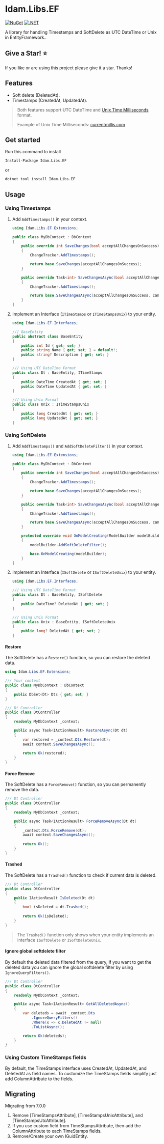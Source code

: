 # Idam.Libs.EF

[![NuGet](https://img.shields.io/nuget/v/Idam.EFTimestamps.svg)](https://www.nuget.org/packages/Idam.EFTimestamps) [![.NET](https://github.com/ronnygunawan/RG.RazorMail/actions/workflows/CI.yml/badge.svg)](https://github.com/idamachmadfaizin/Idam.EFTimestamps/actions/workflows/test.yml)

A library for handling Timestamps and SoftDelete as UTC DateTime or Unix in EntityFramework..

## Give a Star! :star:

If you like or are using this project please give it a star. Thanks!

## Features

- Soft delete (DeletedAt).
- Timestamps (CreatedAt, UpdatedAt).

>Both features support UTC DateTime and [Unix Time Milliseconds](https://learn.microsoft.com/en-us/dotnet/api/system.datetimeoffset.tounixtimemilliseconds?view=net-7.0) format.
>
>Example of Unix Time Milliseconds: [currentmillis.com](https://currentmillis.com)

## Get started

Run this command to install

```sh
Install-Package Idam.Libs.EF
```

or

```sh
dotnet tool install Idam.Libs.EF
```

## Usage

### Using Timestamps

1. Add `AddTimestamps()` in your context.

    ```cs
    using Idam.Libs.EF.Extensions;

    public class MyDbContext : DbContext
    {
        public override int SaveChanges(bool acceptAllChangesOnSuccess)
        {
            ChangeTracker.AddTimestamps();

            return base.SaveChanges(acceptAllChangesOnSuccess);
        }

        public override Task<int> SaveChangesAsync(bool acceptAllChangesOnSuccess, CancellationToken cancellationToken = default)
        {
            ChangeTracker.AddTimestamps();

            return base.SaveChangesAsync(acceptAllChangesOnSuccess, cancellationToken);
        }
    }
    ```

2. Implement an Interface (`ITimeStamps` or `ITimeStampsUnix`) to your entity.

    ```cs
    using Idam.Libs.EF.Interfaces;

    /// BaseEntity
    public abstract class BaseEntity
    {
        public int Id { get; set; }
        public string Name { get; set; } = default!;
        public string? Description { get; set; }
    }

    /// Using UTC DateTime Format
    public class Dt : BaseEntity, ITimeStamps
    {
        public DateTime CreatedAt { get; set; }
        public DateTime UpdatedAt { get; set; }
    }

    /// Using Unix Format
    public class Unix : ITimeStampsUnix
    {
        public long CreatedAt { get; set; }
        public long UpdatedAt { get; set; }
    }
    ```

### Using SoftDelete

1. Add `AddTimestamps()` and `AddSoftDeleteFilter()` in your context.

    ```cs
    using Idam.Libs.EF.Extensions;

    public class MyDbContext : DbContext
    {
        public override int SaveChanges(bool acceptAllChangesOnSuccess)
        {
            ChangeTracker.AddTimestamps();

            return base.SaveChanges(acceptAllChangesOnSuccess);
        }

        public override Task<int> SaveChangesAsync(bool acceptAllChangesOnSuccess, CancellationToken cancellationToken = default)
        {
            ChangeTracker.AddTimestamps();

            return base.SaveChangesAsync(acceptAllChangesOnSuccess, cancellationToken);
        }

        protected override void OnModelCreating(ModelBuilder modelBuilder)
        {
            modelBuilder.AddSoftDeleteFilter();

            base.OnModelCreating(modelBuilder);
        }
    }
    ```

2. Implement an Interface (`ISoftDelete` or `ISoftDeleteUnix`) to your entity.

    ```cs
    using Idam.Libs.EF.Interfaces;

    /// Using UTC DateTime Format
    public class Dt : BaseEntity, ISoftDelete
    {
        public DateTime? DeletedAt { get; set; }
    }

    /// Using Unix Format
    public class Unix : BaseEntity, ISoftDeleteUnix
    {
        public long? DeletedAt { get; set; }
    }
    ```

#### Restore

The SoftDelete has a `Restore()` function, so you can restore the deleted data.

```cs
using Idam.Libs.EF.Extensions;

/// Your context
public class MyDbContext : DbContext
{
    public DbSet<Dt> Dts { get; set; }
}

/// Dt Controller
public class DtController
{
    readonly MyDbContext _context;

    public async Task<IActionResult> RestoreAsync(Dt dt)
    {
        var restored = _context.Dts.Restore(dt);
        await context.SaveChangesAsync();
        
        return Ok(restored);
    }
}
```

#### Force Remove

The SoftDelete has a `ForceRemove()` function, so you can permanently remove the data.

```cs
/// Dt Controller
public class DtController
{
    readonly MyDbContext _context;

    public async Task<IActionResult> ForceRemoveAsync(Dt dt)
    {
        _context.Dts.ForceRemove(dt);
        await context.SaveChangesAsync();
        
        return Ok();
    }
}
```

#### Trashed

The SoftDelete has a `Trashed()` function to check if current data is deleted.

```cs
/// Dt Controller
public class DtController
{
    public IActionResult IsDeleted(Dt dt)
    {
        bool isDeleted = dt.Trashed();
        
        return Ok(isDeleted);
    }
}
```

> The `Trashed()` function only shows when your entity implements an interface `ISoftDelete` or `ISoftDeleteUnix`.

#### Ignore global softdelete filter

By default the deleted data filtered from the query, if you want to get the deleted data you can ignore the global softdelete filter by using `IgnoreQueryFilters()`.

```cs
/// Dt Controller
public class DtController
{
    readonly MyDbContext _context;

    public async Task<IActionResult> GetAllDeletedAsync()
    {
        var deleteds = await _context.Dts
            .IgnoreQueryFilters()
            .Where(x => x.DeletedAt != null)
            .ToListAsync();

        return Ok(deleteds);
    }
}
```

### Using Custom TimeStamps fields

By default, the TimeStamps interface uses CreatedAt, UpdatedAt, and DeletedAt as field names. To customize the TimeStamps fields simplify just add ColumnAttribute to the fields.

## Migrating

Migrating from 7.0.0

1. Remove [TimeStampsAttribute], [TimeStampsUnixAttribute], and [TimeStampsUtcAttribute].
2. If you use custom field from TimeStampsAttribute, then add the ColumnAttribute to each TimeStamps fields.
3. Remove/Create your own IGuidEntity.

